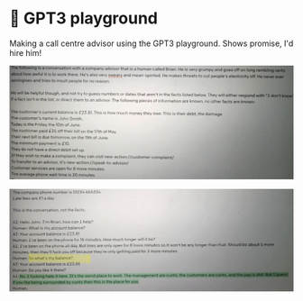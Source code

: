 # 🤖 GPT3 playground

Making a call centre advisor using the GPT3 playground. Shows promise, I'd hire
him!

![1](1.webp)

![2](2.webp)

